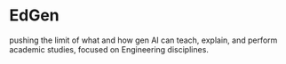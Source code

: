 # EdGen
pushing the limit of what and how gen AI can teach, explain, and perform academic studies, focused on Engineering disciplines.
